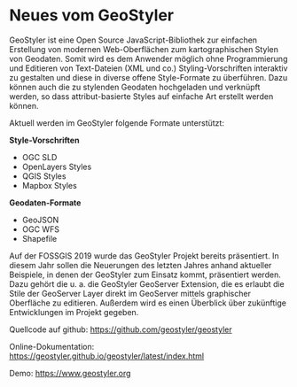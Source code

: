 # Neues vom GeoStyler

GeoStyler ist eine Open Source JavaScript-Bibliothek zur einfachen Erstellung von modernen
Web-Oberflächen zum kartographischen Stylen von Geodaten. Somit wird es dem Anwender
möglich ohne Programmierung und Editieren von Text-Dateien (XML und co.) Styling-Vorschriften
interaktiv zu gestalten und diese in diverse offene Style-Formate zu überführen.
Dazu können auch die zu stylenden Geodaten hochgeladen und verknüpft werden, so dass attribut-basierte Styles auf einfache Art erstellt werden können.

Aktuell werden im GeoStyler folgende Formate unterstützt:

**Style-Vorschriften**

  - OGC SLD
  - OpenLayers Styles
  - QGIS Styles
  - Mapbox Styles

**Geodaten-Formate**

  - GeoJSON
  - OGC WFS
  - Shapefile

Auf der FOSSGIS 2019 wurde das GeoStyler Projekt bereits präsentiert. In diesem Jahr sollen die Neuerungen des letzten Jahres anhand aktueller Beispiele, in denen der GeoStyler zum Einsatz kommt, präsentiert werden. Dazu gehört die u. a. die GeoStyler GeoServer Extension, die es erlaubt die Stile der GeoServer Layer direkt im GeoServer mittels graphischer Oberfläche zu editieren. Außerdem wird es einen Überblick über zukünftige Entwicklungen im Projekt gegeben.

Quellcode auf github: https://github.com/geostyler/geostyler

Online-Dokumentation: https://geostyler.github.io/geostyler/latest/index.html

Demo: https://www.geostyler.org
